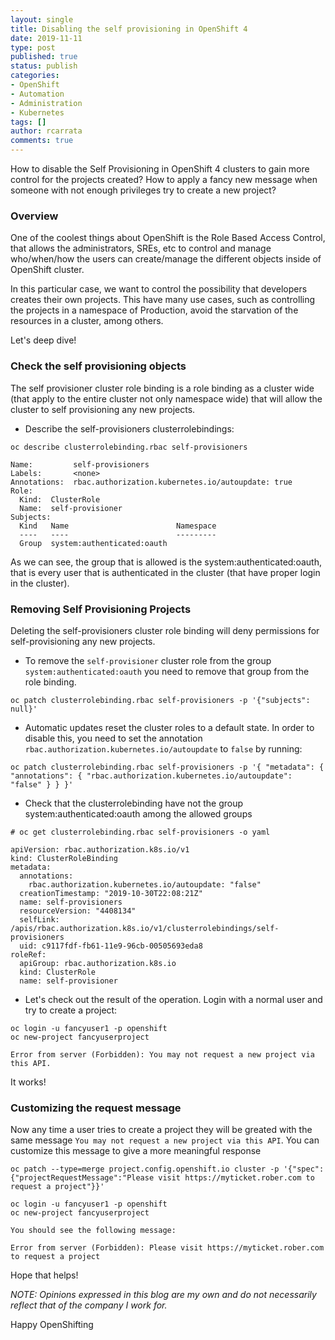 ```yaml
---
layout: single
title: Disabling the self provisioning in OpenShift 4
date: 2019-11-11
type: post
published: true
status: publish
categories:
- OpenShift
- Automation
- Administration
- Kubernetes
tags: []
author: rcarrata
comments: true
---
```


How to disable the Self Provisioning in OpenShift 4 clusters to gain more control for the projects created? How to apply a fancy new message when someone with not enough privileges try to create a new project?

### Overview

One of the coolest things about OpenShift is the Role Based Access Control, that allows the
administrators, SREs, etc to control and manage who/when/how the users can create/manage the
different objects inside of OpenShift cluster.

In this particular case, we want to control the possibility that developers creates their own
projects. This have many use cases, such as controlling the projects in a namespace of Production,
avoid the starvation of the resources in a cluster, among others.

Let's deep dive!

### Check the self provisioning objects

The self provisioner cluster role binding is a role binding as a cluster wide (that apply to the
entire cluster not only namespace wide) that will allow the cluster to self provisioning any
new projects.

* Describe the self-provisioners clusterrolebindings:

```
oc describe clusterrolebinding.rbac self-provisioners

Name:         self-provisioners
Labels:       <none>
Annotations:  rbac.authorization.kubernetes.io/autoupdate: true
Role:
  Kind:  ClusterRole
  Name:  self-provisioner
Subjects:
  Kind   Name                        Namespace
  ----   ----                        ---------
  Group  system:authenticated:oauth
```

As we can see, the group that is allowed is the system:authenticated:oauth, that is every user that
is authenticated in the cluster (that have proper login in the cluster).

### Removing Self Provisioning Projects

Deleting the self-provisioners cluster role binding will deny permissions for self-provisioning any
new projects.

* To remove the `self-provisioner` cluster role from the group
`system:authenticated:oauth` you need to remove that group from the role binding.

```
oc patch clusterrolebinding.rbac self-provisioners -p '{"subjects": null}'
```

* Automatic updates reset the cluster roles to a default state. In order to
disable this, you need to set the annotation
`rbac.authorization.kubernetes.io/autoupdate` to `false` by running:

```
oc patch clusterrolebinding.rbac self-provisioners -p '{ "metadata": { "annotations": { "rbac.authorization.kubernetes.io/autoupdate": "false" } } }'
```

* Check that the clusterrolebinding have not the group system:authenticated:oauth among the
allowed groups

```
# oc get clusterrolebinding.rbac self-provisioners -o yaml

apiVersion: rbac.authorization.k8s.io/v1
kind: ClusterRoleBinding
metadata:
  annotations:
    rbac.authorization.kubernetes.io/autoupdate: "false"
  creationTimestamp: "2019-10-30T22:08:21Z"
  name: self-provisioners
  resourceVersion: "4408134"
  selfLink: /apis/rbac.authorization.k8s.io/v1/clusterrolebindings/self-provisioners
  uid: c9117fdf-fb61-11e9-96cb-00505693eda8
roleRef:
  apiGroup: rbac.authorization.k8s.io
  kind: ClusterRole
  name: self-provisioner
```

* Let's check out the result of the operation. Login with a normal user and try to create a project:

```
oc login -u fancyuser1 -p openshift
oc new-project fancyuserproject

Error from server (Forbidden): You may not request a new project via this API.
```

It works!

### Customizing the request message

Now any time a user tries to create a project they will be greated with the
same message `You may not request a new project via this API`. You can
customize this message to give a more meaningful response

```
oc patch --type=merge project.config.openshift.io cluster -p '{"spec":{"projectRequestMessage":"Please visit https://myticket.rober.com to request a project"}}'
```

```
oc login -u fancyuser1 -p openshift
oc new-project fancyuserproject

You should see the following message:

Error from server (Forbidden): Please visit https://myticket.rober.com to request a project
```

Hope that helps!

*NOTE: Opinions expressed in this blog are my own and do not necessarily reflect that of the company I work for.*

Happy OpenShifting

<script type="text/javascript" src="https://cdnjs.buymeacoffee.com/1.0.0/button.prod.min.js" data-name="bmc-button" data-slug="rcarrata" data-color="#FFDD00" data-emoji=""  data-font="Cookie" data-text="You like this blog? It helped? Buy me a coffee :)" data-outline-color="#000000" data-font-color="#000000" data-coffee-color="#ffffff" ></script>